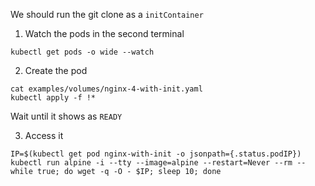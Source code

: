 We should run the git clone as a `initContainer`

1. Watch the pods in the second terminal

```copy
kubectl get pods -o wide --watch
```

2. Create the pod

```execute
cat examples/volumes/nginx-4-with-init.yaml
kubectl apply -f !*
```

Wait until it shows as `READY`

3. Access it
```execute
IP=$(kubectl get pod nginx-with-init -o jsonpath={.status.podIP})
kubectl run alpine -i --tty --image=alpine --restart=Never --rm -- while true; do wget -q -O - $IP; sleep 10; done
```
